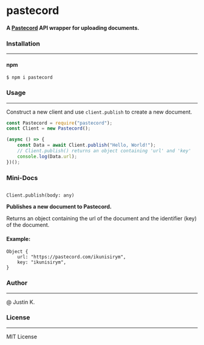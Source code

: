 # pastecord

#### A [Pastecord](https://pastecord.com/) API wrapper for uploading documents.

### Installation

---

#### npm

```
$ npm i pastecord
```

### Usage

---

Construct a new client and use `client.publish` to create a new document.

```js
const Pastecord = require("pastecord");
const Client = new Pastecord();

(async () => {
    const Data = await Client.publish("Hello, World!");
    // Client.publish() returns an object containing 'url' and 'key'
    console.log(Data.url);
})();
```

### Mini-Docs

##

`Client.publish(body: any)`

**Publishes a new document to Pastecord.**

Returns an object containing the url of the document and the identifier (key) of the document.

#### Example:

```
Object {
    url: "https://pastecord.com/ikunisirym",
    key: "ikunisirym",
}
```

### Author

---

@ Justin K.

### License

---

MIT License
